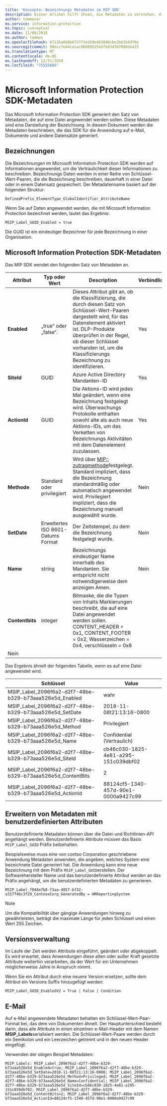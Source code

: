 ```yaml
---
title: 'Konzepte: Bezeichnungs Metadaten im MIP SDK'
description: Dieser Artikel hilft Ihnen, die Metadaten zu verstehen, die vom Microsoft Information Protection SDK generiert werden.
author: tommoser
ms.service: information-protection
ms.topic: conceptual
ms.date: 11/08/2018
ms.author: tommos
ms.openlocfilehash: 6713ba0d8b6727f3ed10e4b3846cbe2bb1b43f6e
ms.sourcegitcommit: 99eccfe44ca1ac0606952543f6d3d767088de425
ms.translationtype: MT
ms.contentlocale: de-DE
ms.lasthandoff: 12/31/2019
ms.locfileid: "75555686"
---
```

# <a name="microsoft-information-protection-sdk---metadata"></a>Microsoft Information Protection SDK-Metadaten

Das Microsoft Information Protection SDK generiert den Satz von Metadaten, die auf eine Datei angewendet werden sollen. Diese Metadaten sind eine Darstellung der Bezeichnung. In diesem Dokument werden die Metadaten beschrieben, die das SDK für die Anwendung auf e-Mail, Dokumente und andere Datensätze generiert.

## <a name="labels"></a>Bezeichnungen

Die Bezeichnungen im Microsoft Information Protection SDK werden auf Informationen angewendet, um die Vertraulichkeit dieser Informationen zu beschreiben. Bezeichnungs Daten werden in einer Reihe von Schlüssel-Wert-Paaren, die die Bezeichnung beschreiben, dauerhaft in einer Datei oder in einem Datensatz gespeichert. Der Metadatenname basiert auf der folgenden Struktur:

`DefinedPrefix_ElementType_GlobalIdentifier_AttributeName`

Wenn Sie auf Daten angewendet werden, die mit Microsoft Information Protection bezeichnet werden, lautet das Ergebnis:

`MSIP_Label_GUID_Enabled = true`

Die GUID ist ein eindeutiger Bezeichner für jede Bezeichnung in einer Organisation.

## <a name="microsoft-information-protection-sdk-metadata"></a>Microsoft Information Protection SDK-Metadaten

Das MIP SDK wendet den folgenden Satz von Metadaten an.

| Attribut | Typ oder Wert                 | Description                                                                                                                                                                                                                                        | Verbindlich |
|-----------|-------------------------------|----------------------------------------------------------------------------------------------------------------------------------------------------------------------------------------------------------------------------------------------------|-----------|
| **Enabled**   | „true“ oder „false“.                 | Dieses Attribut gibt an, ob die Klassifizierung, die durch diesen Satz von Schlüssel-Wert-Paaren dargestellt wird, für das Datenelement aktiviert ist. DLP-Produkte überprüfen in der Regel, ob dieser Schlüssel vorhanden ist, um die Klassifizierungs Bezeichnung zu identifizieren. | Yes       |
| **SiteId**    | GUID                          | Azure Active Directory Mandanten-ID                                                                                                                                                                                                                   | Yes       |
| **ActionId**  | GUID                          | Die Aktions-ID wird jedes Mal geändert, wenn eine Bezeichnung festgelegt wird. Überwachungs Protokolle enthalten sowohl alte als auch neue Aktions-IDs, um das Verketten von Bezeichnungs Aktivitäten mit dem Datenelement zuzulassen.                                                                                 | Yes       |
| **Methode**    | Standard oder privilegiert        | Wird über [MIP:: zutragmethode](reference/mip-enums-and-structs.md#assignmentmethod-enum)festgelegt. Standard impliziert, dass die Bezeichnung standardmäßig oder automatisch angewendet wird. Privilegiert impliziert, dass die Bezeichnung manuell ausgewählt wurde.                                                                                                                                                                                                                 | Nein        |
| **SetDate**   | Erweitertes ISO 8601-Datums Format | Der Zeitstempel, zu dem die Bezeichnung festgelegt wurde.                                                                                                                                                                                                              | Nein        |
| **Name**      | string                        | Bezeichnungs eindeutiger Name innerhalb des Mandanten. Sie entspricht nicht notwendigerweise dem anzeigen Amen.                                                                                                                                                              | Nein      |
| **Contentbits** | integer | Bitmaske, die die Typen von Inhalts Markierungen beschreibt, die auf eine Datei angewendet werden sollen. CONTENT_HEADER = 0x1, CONTENT_FOOTER = 0x2, Wasserzeichen = 0x4, verschlüsseln = 0x8
 | Nein |

Das Ergebnis ähnelt der folgenden Tabelle, wenn es auf eine Datei angewendet wird.

| Schlüssel                                                         | Value                                |
|-------------------------------------------------------------|--------------------------------------|
| MSIP_Label_2096f6a2-d2f7-48be-b329-b73aaa526e5d_Enabled     | wahr                                 |
| MSIP_Label_2096f6a2-d2f7-48be-b329-b73aaa526e5d_SetDate     | 2018-11-08t21:13:16-0800             |
| MSIP_Label_2096f6a2-d2f7-48be-b329-b73aaa526e5d_Method      | Privilegiert                           |
| MSIP_Label_2096f6a2-d2f7-48be-b329-b73aaa526e5d_Name        | Confidential (Vertraulich)                         |
| MSIP_Label_2096f6a2-d2f7-48be-b329-b73aaa526e5d_SiteId      | cb46c030-1825-4e81-a295-151c039dbf02 |
| MSIP_Label_2096f6a2-d2f7-48be-b329-b73aaa526e5d_ContentBits | 2                                    |
| MSIP_Label_2096f6a2-d2f7-48be-b329-b73aaa526e5d_ActionId    | 88124cf5-1340-457d-90e1-0000a9427c99 |

## <a name="extending-metadata-with-custom-attributes"></a>Erweitern von Metadaten mit benutzerdefinierten Attributen

Benutzerdefinierte Metadaten können über die Datei-und Richtlinien-API angehängt werden. Benutzerdefinierte Attribute müssen das Basis `MSIP_Label_GUID` Präfix beibehalten. 

Beispielsweise muss eine von contso Corporation geschriebene Anwendung Metadaten anwenden, die angeben, welches System eine bezeichnete Datei generiert hat. Die Anwendung kann eine neue Bezeichnung mit dem Präfix `MSIP_Label_GUID`erstellen. Der Softwarehersteller Name und das benutzerdefinierte Attribut werden an das Präfix angehängt, um die benutzerdefinierten Metadaten zu generieren.

```
MSIP_Label_f048e7b8-f3aa-4857-bf32-a317f4bc3f29_ContosoCorp_GeneratedBy = HRReportingSystem
```

> [!Note]
> Um die Kompatibilität über gängige Anwendungen hinweg zu gewährleisten, beträgt die maximale Länge für jeden Schlüssel und einen Wert 255 Zeichen.

## <a name="versioning"></a>Versionsverwaltung

Im Laufe der Zeit werden Attribute eingeführt, geändert oder abgekoppelt. Es wird erwartet, dass Anwendungen diese alten oder außer Kraft gesetzte Attribute weiterhin verarbeiten, da der Wert für ein Unternehmen möglicherweise Jahre in Anspruch nimmt.

Wenn Sie ein Attribut durch eine neuere Version ersetzen, sollte dem Attribut ein Versions Suffix hinzugefügt werden:

`MSIP_Label_GUID_EnabledV2 = True | False | Condition`

## <a name="email"></a>E-Mail

Auf e-Mail angewendete Metadaten behalten ein Schlüssel-Wert-Paar-Format bei, das dem von Dokumenten ähnelt. Der Hauptunterschied besteht darin, dass alle Attribute in einen einzelnen e-Mail-Header mit dem Namen **MSIP_Labels**serialisiert werden. Die Schlüssel-Wert-Paare werden durch ein Semikolon und ein Leerzeichen getrennt und in den neuen Header eingefügt.

Verwenden der obigen Beispiel Metadaten:

```
MSIP_Labels: MSIP_Label_2096f6a2-d2f7-48be-b329-b73aaa526e5d_Enabled=true; MSIP_Label_2096f6a2-d2f7-48be-b329-b73aaa526e5d_SetDate=2018-11-08T21:13:16-0800; MSIP_Label_2096f6a2-d2f7-48be-b329-b73aaa526e5d_Method=Privileged; MSIP_Label_2096f6a2-d2f7-48be-b329-b73aaa526e5d_Name=Confidential; MSIP_Label_2096f6a2-d2f7-48be-b329-b73aaa526e5d_SiteId=cb46c030-1825-4e81-a295-151c039dbf02; MSIP_Label_2096f6a2-d2f7-48be-b329-b73aaa526e5d_ContentBits=2; MSIP_Label_2096f6a2-d2f7-48be-b329-b73aaa526e5d_ActionId=88124cf5-1340-457d-90e1-0000a9427c99
```
